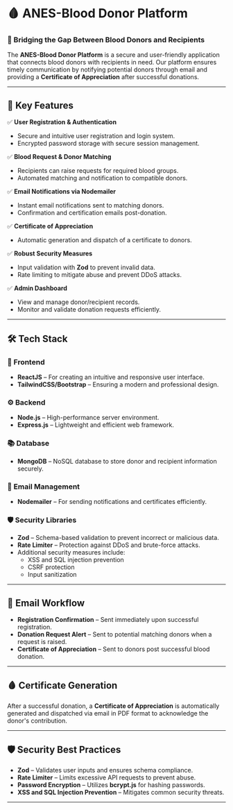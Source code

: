 # 🩸 ANES-Blood Donor Platform

### 📢 Bridging the Gap Between Blood Donors and Recipients

The **ANES-Blood Donor Platform** is a secure and user-friendly application that connects blood donors with recipients in need. Our platform ensures timely communication by notifying potential donors through email and providing a **Certificate of Appreciation** after successful donations.

---

## 🎯 Key Features

✅ **User Registration & Authentication**  
- Secure and intuitive user registration and login system.  
- Encrypted password storage with secure session management.  

✅ **Blood Request & Donor Matching**  
- Recipients can raise requests for required blood groups.  
- Automated matching and notification to compatible donors.  

✅ **Email Notifications via Nodemailer**  
- Instant email notifications sent to matching donors.  
- Confirmation and certification emails post-donation.  

✅ **Certificate of Appreciation**  
- Automatic generation and dispatch of a certificate to donors.  

✅ **Robust Security Measures**  
- Input validation with **Zod** to prevent invalid data.  
- Rate limiting to mitigate abuse and prevent DDoS attacks.  

✅ **Admin Dashboard**  
- View and manage donor/recipient records.  
- Monitor and validate donation requests efficiently.  

---

## 🛠️ Tech Stack

### 🎨 Frontend
- **ReactJS** – For creating an intuitive and responsive user interface.  
- **TailwindCSS/Bootstrap** – Ensuring a modern and professional design.  

### ⚙️ Backend
- **Node.js** – High-performance server environment.  
- **Express.js** – Lightweight and efficient web framework.  

### 📚 Database
- **MongoDB** – NoSQL database to store donor and recipient information securely.  

### 📧 Email Management
- **Nodemailer** – For sending notifications and certificates efficiently.  

### 🛡️ Security Libraries
- **Zod** – Schema-based validation to prevent incorrect or malicious data.  
- **Rate Limiter** – Protection against DDoS and brute-force attacks.  
- Additional security measures include:  
  - XSS and SQL injection prevention  
  - CSRF protection  
  - Input sanitization  

---

## 📧 Email Workflow
- **Registration Confirmation** – Sent immediately upon successful registration.  
- **Donation Request Alert** – Sent to potential matching donors when a request is raised.  
- **Certificate of Appreciation** – Sent to donors post successful blood donation.  

---

## 🩸 Certificate Generation
After a successful donation, a **Certificate of Appreciation** is automatically generated and dispatched via email in PDF format to acknowledge the donor's contribution.

---

## 🛡️ Security Best Practices
- **Zod** – Validates user inputs and ensures schema compliance.  
- **Rate Limiter** – Limits excessive API requests to prevent abuse.  
- **Password Encryption** – Utilizes **bcrypt.js** for hashing passwords.  
- **XSS and SQL Injection Prevention** – Mitigates common security threats.  

---

